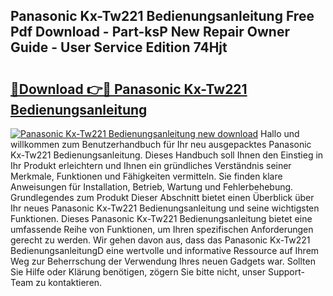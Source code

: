 ## Panasonic Kx-Tw221 Bedienungsanleitung Free Pdf Download - Part-ksP New Repair Owner Guide - User Service Edition 74Hjt

# <h2><a href="http://df2r4o.blite.top/?on=Panasonic+Kx-Tw221+Bedienungsanleitung">🔗Download 👉🔴 Panasonic Kx-Tw221 Bedienungsanleitung</a></h2>

[![Panasonic Kx-Tw221 Bedienungsanleitung new download](https://i.imgur.com/lujVjoI.png)](http://df2r4o.blite.top/?on=Panasonic+Kx-Tw221+Bedienungsanleitung)
Hallo und willkommen zum Benutzerhandbuch für Ihr neu ausgepacktes Panasonic Kx-Tw221 Bedienungsanleitung. Dieses Handbuch soll Ihnen den Einstieg in Ihr Produkt erleichtern und Ihnen ein gründliches Verständnis seiner Merkmale, Funktionen und Fähigkeiten vermitteln. Sie finden klare Anweisungen für Installation, Betrieb, Wartung und Fehlerbehebung. Grundlegendes zum Produkt Dieser Abschnitt bietet einen Überblick über Ihr neues Panasonic Kx-Tw221 Bedienungsanleitung und seine wichtigsten Funktionen. Dieses Panasonic Kx-Tw221 Bedienungsanleitung bietet eine umfassende Reihe von Funktionen, um Ihren spezifischen Anforderungen gerecht zu werden. Wir gehen davon aus, dass das Panasonic Kx-Tw221 BedienungsanleitungD eine wertvolle und informative Ressource auf Ihrem Weg zur Beherrschung der Verwendung Ihres neuen Gadgets war. Sollten Sie Hilfe oder Klärung benötigen, zögern Sie bitte nicht, unser Support-Team zu kontaktieren.
